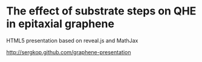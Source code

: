 The effect of substrate steps on QHE in epitaxial graphene
=====================

HTML5 presentation based on reveal.js and MathJax

http://sergkop.github.com/graphene-presentation
